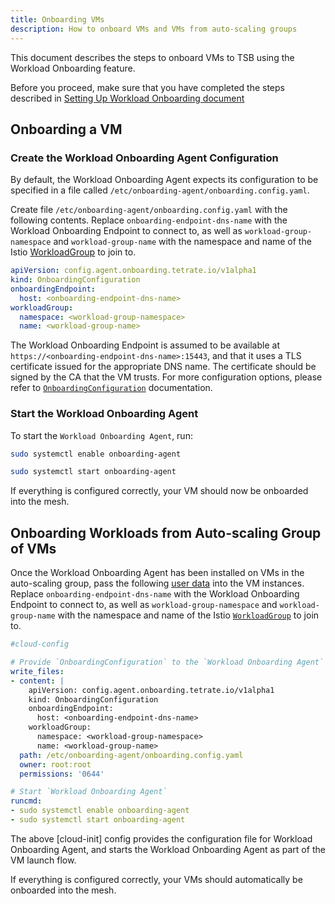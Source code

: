 ```yaml
---
title: Onboarding VMs
description: How to onboard VMs and VMs from auto-scaling groups
---
```


This document describes the steps to onboard VMs to TSB using the Workload Onboarding feature.

Before you proceed, make sure that you have completed the steps described in
[Setting Up Workload Onboarding document](./setup)

## Onboarding a VM

### Create the Workload Onboarding Agent Configuration

By default, the Workload Onboarding Agent expects its configuration to be
specified in a file called `/etc/onboarding-agent/onboarding.config.yaml`.

Create file `/etc/onboarding-agent/onboarding.config.yaml` with the following contents.
Replace `onboarding-endpoint-dns-name` with the Workload Onboarding Endpoint
to connect to, as well as `workload-group-namespace` and `workload-group-name`
with the namespace and name of the Istio [WorkloadGroup](https://istio.io/latest/docs/reference/config/networking/workload-group/) to join to.

```yaml
apiVersion: config.agent.onboarding.tetrate.io/v1alpha1
kind: OnboardingConfiguration
onboardingEndpoint:
  host: <onboarding-endpoint-dns-name>
workloadGroup:
  namespace: <workload-group-namespace>
  name: <workload-group-name>
```

The Workload Onboarding Endpoint is assumed to be available at `https://<onboarding-endpoint-dns-name>:15443`,
and that it uses a TLS certificate issued for the appropriate DNS name. The certificate should be signed by the CA that the VM trusts. For more configuration options, please refer to [`OnboardingConfiguration`](../../../refs/onboarding/config/agent/v1alpha1/onboarding_configuration) documentation.

### Start the Workload Onboarding Agent

To start the `Workload Onboarding Agent`, run:

```bash
sudo systemctl enable onboarding-agent

sudo systemctl start onboarding-agent
```

If everything is configured correctly, your VM should now be onboarded into the mesh.

## Onboarding Workloads from Auto-scaling Group of VMs

Once the Workload Onboarding Agent has been installed on VMs in the auto-scaling
group, pass the following [user data](https://docs.aws.amazon.com/AWSEC2/latest/UserGuide/user-data.html) into the VM instances.
Replace `onboarding-endpoint-dns-name` with the Workload Onboarding Endpoint
to connect to, as well as `workload-group-namespace` and `workload-group-name`
with the namespace and name of the Istio [`WorkloadGroup`](https://istio.io/latest/docs/reference/config/networking/workload-group/) to join to.

```yaml
#cloud-config

# Provide `OnboardingConfiguration` to the `Workload Onboarding Agent`
write_files:
- content: |
    apiVersion: config.agent.onboarding.tetrate.io/v1alpha1
    kind: OnboardingConfiguration
    onboardingEndpoint:
      host: <onboarding-endpoint-dns-name> 
    workloadGroup:
      namespace: <workload-group-namespace>
      name: <workload-group-name>
  path: /etc/onboarding-agent/onboarding.config.yaml
  owner: root:root
  permissions: '0644'

# Start `Workload Onboarding Agent`
runcmd:
- sudo systemctl enable onboarding-agent
- sudo systemctl start onboarding-agent
```

The above [cloud-init] config provides the configuration file for Workload Onboarding Agent,
and starts the Workload Onboarding Agent as part of the VM launch flow.

If everything is configured correctly, your VMs should automatically be onboarded into the mesh.
